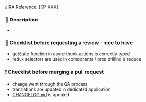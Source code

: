 JIRA Reference: [CP-XXX]

### :memo: Description ️

- 

### :muscle: Checklist before requesting a review - nice to have

- getState function in async thunk actions is correctly typed
- redux selectors are used in components / prop drilling is reduce

### :exclamation: Checklist before merging a pull request

- change went through the QA process
- translations are updated in dedicated application
- [CHANGELOG.md](./CHANGELOG.md) is updated
